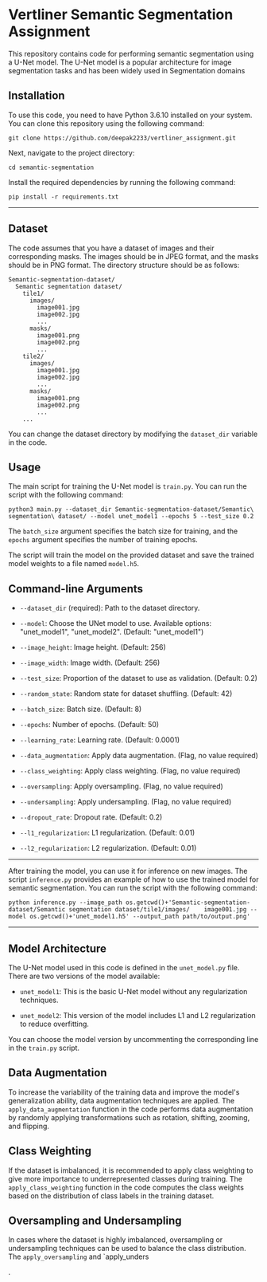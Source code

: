 # Vertliner Semantic Segmentation Assignment

This repository contains code for performing semantic segmentation using a U-Net model. The U-Net model is a popular architecture for image segmentation tasks and has been widely used in Segmentation domains

## Installation

To use this code, you need to have Python 3.6.10 installed on your system. You can clone this repository using the following command:

```
git clone https://github.com/deepak2233/vertliner_assignment.git
```

Next, navigate to the project directory:

```
cd semantic-segmentation
```

Install the required dependencies by running the following command:

```
pip install -r requirements.txt
```

---

## Dataset

The code assumes that you have a dataset of images and their corresponding masks. The images should be in JPEG format, and the masks should be in PNG format. The directory structure should be as follows:

```
Semantic-segmentation-dataset/
  Semantic segmentation dataset/
    tile1/
      images/
        image001.jpg
        image002.jpg
        ...
      masks/
        image001.png
        image002.png
        ...
    tile2/
      images/
        image001.jpg
        image002.jpg
        ...
      masks/
        image001.png
        image002.png
        ...
    ...
```

You can change the dataset directory by modifying the `dataset_dir` variable in the code.

## Usage

The main script for training the U-Net model is `train.py`. You can run the script with the following command:

```
python3 main.py --dataset_dir Semantic-segmentation-dataset/Semantic\ segmentation\ dataset/ --model unet_model1 --epochs 5 --test_size 0.2
```

The `batch_size` argument specifies the batch size for training, and the `epochs` argument specifies the number of training epochs.

The script will train the model on the provided dataset and save the trained model weights to a file named `model.h5`.


## Command-line Arguments

- `--dataset_dir` (required): Path to the dataset directory.

- `--model`: Choose the UNet model to use. Available options: "unet_model1", "unet_model2". (Default: "unet_model1")

- `--image_height`: Image height. (Default: 256)

- `--image_width`: Image width. (Default: 256)

- `--test_size`: Proportion of the dataset to use as validation. (Default: 0.2)

- `--random_state`: Random state for dataset shuffling. (Default: 42)

- `--batch_size`: Batch size. (Default: 8)

- `--epochs`: Number of epochs. (Default: 50)

- `--learning_rate`: Learning rate. (Default: 0.0001)

- `--data_augmentation`: Apply data augmentation. (Flag, no value required)

- `--class_weighting`: Apply class weighting. (Flag, no value required)

- `--oversampling`: Apply oversampling. (Flag, no value required)

- `--undersampling`: Apply undersampling. (Flag, no value required)

- `--dropout_rate`: Dropout rate. (Default: 0.2)

- `--l1_regularization`: L1 regularization. (Default: 0.01)

- `--l2_regularization`: L2 regularization. (Default: 0.01)


---
After training the model, you can use it for inference on new images. The script `inference.py` provides an example of how to use the trained model for semantic segmentation. You can run the script with the following command:

```
python inference.py --image_path os.getcwd()+'Semantic-segmentation-dataset/Semantic segmentation dataset/tile1/images/    image001.jpg --model os.getcwd()+'unet_model1.h5' --output_path path/to/output.png'
```

---
## Model Architecture

The U-Net model used in this code is defined in the `unet_model.py` file. There are two versions of the model available:

- `unet_model1`: This is the basic U-Net model without any regularization techniques.

- `unet_model2`: This version of the model includes L1 and L2 regularization to reduce overfitting.

You can choose the model version by uncommenting the corresponding line in the `train.py` script.

## Data Augmentation

To increase the variability of the training data and improve the model's generalization ability, data augmentation techniques are applied. The `apply_data_augmentation` function in the code performs data augmentation by randomly applying transformations such as rotation, shifting, zooming, and flipping.

## Class Weighting

If the dataset is imbalanced, it is recommended to apply class weighting to give more importance to underrepresented classes during training. The `apply_class_weighting` function in the code computes the class weights based on the distribution of class labels in the training dataset.

## Oversampling and Undersampling

In cases where the dataset is highly imbalanced, oversampling or undersampling techniques can be used to balance the class distribution. The `apply_oversampling` and `apply_unders

.
